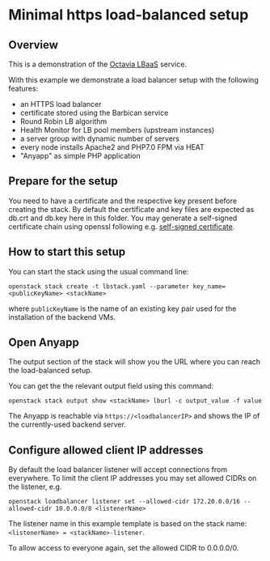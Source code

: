 # Minimal https load-balanced setup

## Overview

This is a demonstration of the [Octavia LBaaS](https://docs.openstack.org/octavia/latest/reference/introduction.html) service.

With this example we demonstrate a load balancer setup with the following features:

- an HTTPS load balancer
- certificate stored using the Barbican service
- Round Robin LB algorithm
- Health Monitor for LB pool members (upstream instances)
- a server group with dynamic number of servers
- every node installs Apache2 and PHP7.0 FPM via HEAT
- "Anyapp" as simple PHP application

## Prepare for the setup

You need to have a certificate and the respective key present before creating the stack.
By default the certificate and key files are expected as db.crt and db.key here in this folder.
You may generate a self-signed certificate chain using openssl following e.g. [self-signed certificate](https://docs.scylladb.com/operating-scylla/security/generate_certificate/).

## How to start this setup

You can start the stack using the usual command line:

```shell
openstack stack create -t lbstack.yaml --parameter key_name=<publicKeyName> <stackName>
```

where `publicKeyName` is the name of an existing key pair used for the installation of the backend VMs.

## Open Anyapp

The output section of the stack will show you the URL where you can reach the load-balanced setup.

You can get the the relevant output field using this command:

```shell
openstack stack output show <stackName> lburl -c output_value -f value
```

The Anyapp is reachable via `https://<loadbalancerIP>` and shows the IP of the currently-used backend server.

## Configure allowed client IP addresses

By default the load balancer listener will accept connections from everywhere.
To limit the client IP addresses you may set allowed CIDRs on the listener, e.g.

```shell
openstack loadbalancer listener set --allowed-cidr 172.20.0.0/16 --allowed-cidr 10.0.0.0/8 <listenerName>
```

The listener name in this example template is based on the stack name: `<listenerName> = <stackName>-listener`.

To allow access to everyone again, set the allowed CIDR to 0.0.0.0/0.
